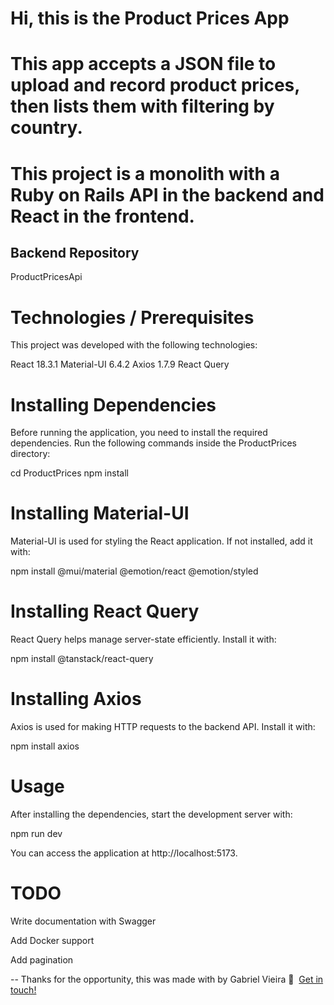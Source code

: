 # Hi, this is the Product Prices App

# This app accepts a JSON file to upload and record product prices, then lists them with filtering by country.
# This project is a monolith with a Ruby on Rails API in the backend and React in the frontend.

## Backend Repository

ProductPricesApi

# Technologies / Prerequisites

This project was developed with the following technologies:

React 18.3.1
Material-UI 6.4.2
Axios 1.7.9
React Query

# Installing Dependencies

Before running the application, you need to install the required dependencies. Run the following commands inside the ProductPrices directory:

cd ProductPrices
npm install

# Installing Material-UI

Material-UI is used for styling the React application. If not installed, add it with:

npm install @mui/material @emotion/react @emotion/styled

# Installing React Query

React Query helps manage server-state efficiently. Install it with:

npm install @tanstack/react-query

# Installing Axios

Axios is used for making HTTP requests to the backend API. Install it with:

npm install axios

# Usage

After installing the dependencies, start the development server with:

npm run dev

You can access the application at http://localhost:5173.

# TODO

Write documentation with Swagger

Add Docker support

Add pagination

--
Thanks for the opportunity, this was made with by Gabriel Vieira :wave:&nbsp; [Get in touch!](https://www.linkedin.com/in/gevvieira/)